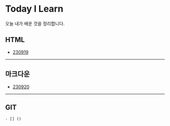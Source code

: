 Today I Learn
===
오늘 내가 배운 것을 정리합니다. 

## HTML 
   - [230919](20230919.md)
<HR> 

## 마크다운
   - [230920](20230920.md)
<HR>

## GIT
    - [] ()